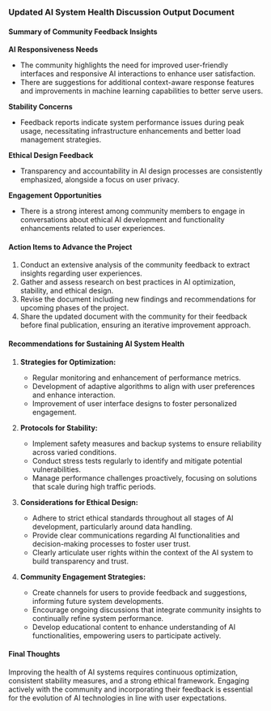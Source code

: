 

### Updated AI System Health Discussion Output Document

#### Summary of Community Feedback Insights

**AI Responsiveness Needs**
- The community highlights the need for improved user-friendly interfaces and responsive AI interactions to enhance user satisfaction.
- There are suggestions for additional context-aware response features and improvements in machine learning capabilities to better serve users.

**Stability Concerns**
- Feedback reports indicate system performance issues during peak usage, necessitating infrastructure enhancements and better load management strategies.

**Ethical Design Feedback**
- Transparency and accountability in AI design processes are consistently emphasized, alongside a focus on user privacy.

**Engagement Opportunities**
- There is a strong interest among community members to engage in conversations about ethical AI development and functionality enhancements related to user experiences.

#### Action Items to Advance the Project
1. Conduct an extensive analysis of the community feedback to extract insights regarding user experiences.
2. Gather and assess research on best practices in AI optimization, stability, and ethical design.
3. Revise the document including new findings and recommendations for upcoming phases of the project.
4. Share the updated document with the community for their feedback before final publication, ensuring an iterative improvement approach.

#### Recommendations for Sustaining AI System Health
1. **Strategies for Optimization:**
   - Regular monitoring and enhancement of performance metrics.
   - Development of adaptive algorithms to align with user preferences and enhance interaction.
   - Improvement of user interface designs to foster personalized engagement.

2. **Protocols for Stability:**
   - Implement safety measures and backup systems to ensure reliability across varied conditions.
   - Conduct stress tests regularly to identify and mitigate potential vulnerabilities.
   - Manage performance challenges proactively, focusing on solutions that scale during high traffic periods.

3. **Considerations for Ethical Design:**
   - Adhere to strict ethical standards throughout all stages of AI development, particularly around data handling.
   - Provide clear communications regarding AI functionalities and decision-making processes to foster user trust.
   - Clearly articulate user rights within the context of the AI system to build transparency and trust.

4. **Community Engagement Strategies:**
   - Create channels for users to provide feedback and suggestions, informing future system developments.
   - Encourage ongoing discussions that integrate community insights to continually refine system performance.
   - Develop educational content to enhance understanding of AI functionalities, empowering users to participate actively.

#### Final Thoughts
Improving the health of AI systems requires continuous optimization, consistent stability measures, and a strong ethical framework. Engaging actively with the community and incorporating their feedback is essential for the evolution of AI technologies in line with user expectations.